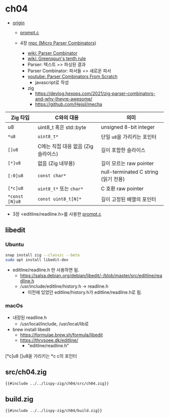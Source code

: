 # ch04

- [origin](https://www.buildyourownlisp.com/chapter4_interactive_prompt)
  - [prompt.c](https://github.com/orangeduck/BuildYourOwnLisp/blob/master/src/prompt.c)

  - 4장 [mpc (Micro Parser Combinators)](https://github.com/orangeduck/mpc)
    - [wiki: Parser Combinator](https://en.wikipedia.org/wiki/Parser_combinator)
    - [wiki: Greenspun's tenth rule](https://en.wikipedia.org/wiki/Greenspun%27s_tenth_rule)
    - Parser: 텍스트 => 파싱된 결과
    - Parser Combinator: 파서들 => 새로운 파서
    - [youtube: Parser Combinators From Scratch](https://www.youtube.com/playlist?list=PLP29wDx6QmW5yfO1LAgO8kU3aQEj8SIrU)
      - javascript로 작성
    - zig
      - https://devlog.hexops.com/2021/zig-parser-combinators-and-why-theyre-awesome/
      - https://github.com/Hejsil/mecha



| Zig 타입       | C와의 대응                          | 의미                                 |
| -------------- | ----------------------------------- | ------------------------------------ |
| u8             | uint8_t 혹은 std::byte              | unsigned 8-bit integer               |
| `*u8`          | `uint8_t*`                          | 단일 `u8`을 가리키는 포인터          |
| `[]u8`         | C에는 직접 대응 없음 (Zig 슬라이스) | 길이 포함한 슬라이스                 |
| `[*]u8`        | 없음 (Zig 내부용)                   | 길이 모르는 raw pointer              |
| `[:0]u8`       | `const char*`                       | null-terminated C string (읽기 전용) |
| `[*c]u8`       | `uint8_t*` 또는 `char*`             | C 호환 raw pointer                   |
| `*const [N]u8` | `const uint8_t[N]*`                 | 길이 고정된 배열의 포인터            |


  - 3장 <editline/readline.h>를 사용한 [prompt.c](https://github.com/orangeduck/BuildYourOwnLisp/blob/master/src/prompt.c)

## libedit

### Ubuntu

``` sh
snap install zig --classic --beta
sudo apt install libedit-dev
```

- editline/readline.h 만 사용하면 됨.
  - <https://salsa.debian.org/debian/libedit/-/blob/master/src/editline/readline.h>
  - /usr/include/editline/history.h -> readline.h
    - 이전에 있었던 editline/history.h가 editline/readline.h로 됨. 

### macOs

- 내장된 readline.h
  - /usr/local/include, /usr/local/lib로
- brew install libedit
  - <https://formulae.brew.sh/formula/libedit>
  - <https://thrysoee.dk/editline/>
    - "editline/readline.h"

[*c]u8 []u8을 가리키는 *c c의 포인터

## src/ch04.zig

``` zig
{{#include ../../lispy-zig/ch04/src/ch04.zig}}
```

## build.zig

``` zig
{{#include ../../lispy-zig/ch04/build.zig}}
```

